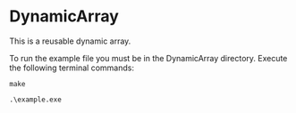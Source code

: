 # DynamicArray

This is a reusable dynamic array.

To run the example file you must be in the DynamicArray directory. Execute the following terminal commands:

```
make
```
```
.\example.exe
```
